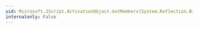 ```yaml
---
uid: Microsoft.JScript.ActivationObject.GetMembers(System.Reflection.BindingFlags)
internalonly: False
---
```

